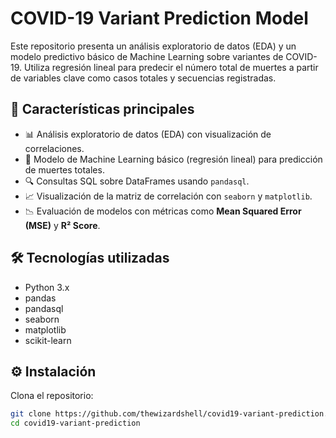 # **COVID-19 Variant Prediction Model**  

Este repositorio presenta un análisis exploratorio de datos (EDA) y un modelo predictivo básico de Machine Learning sobre variantes de COVID-19. Utiliza regresión lineal para predecir el número total de muertes a partir de variables clave como casos totales y secuencias registradas.  

## 🚀 **Características principales**  
- 📊 Análisis exploratorio de datos (EDA) con visualización de correlaciones.  
- 🧠 Modelo de Machine Learning básico (regresión lineal) para predicción de muertes totales.  
- 🔍 Consultas SQL sobre DataFrames usando `pandasql`.  
- 📈 Visualización de la matriz de correlación con `seaborn` y `matplotlib`.  
- 📉 Evaluación de modelos con métricas como **Mean Squared Error (MSE)** y **R² Score**.  

## 🛠️ **Tecnologías utilizadas**  
- Python 3.x  
- pandas  
- pandasql  
- seaborn  
- matplotlib  
- scikit-learn  

## ⚙️ **Instalación**  
Clona el repositorio:  
   ```bash
   git clone https://github.com/thewizardshell/covid19-variant-prediction.git
   cd covid19-variant-prediction
   ```  

